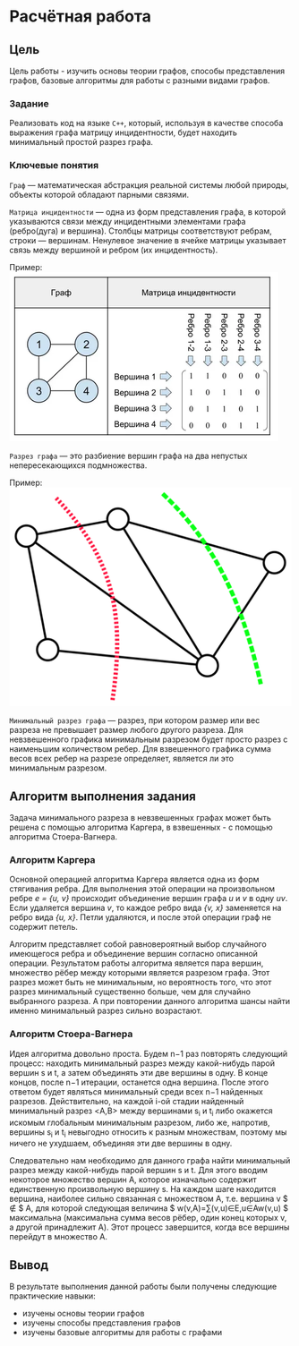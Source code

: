 # Расчётная работа

## Цель

Цель работы - изучить основы теории графов, способы представления графов, базовые алгоритмы для работы с разными видами графов.

### Задание

Реализовать код на языке `С++`, который, используя в качестве способа выражения графа матрицу инцидентности, будет находить минимальный простой разрез графа.

### Ключевые понятия

`Граф` — математическая абстракция реальной системы любой природы, объекты которой обладают парными связями.

`Матрица инцидентности` — одна из форм представления графа, в которой указываются связи между инцидентными элементами графа (ребро(дуга) и вершина). Столбцы матрицы соответствуют ребрам, строки — вершинам. Ненулевое значение в ячейке матрицы указывает связь между вершиной и ребром (их инцидентность).

Пример: ![image](матрица_инцидентности.webp)

`Разрез графа` — это разбиение вершин графа на два непустых непересекающихся подмножества.

Пример: ![image](разрез.png)

`Минимальный разрез графа` — разрез, при котором размер или вес разреза не превышает размер любого другого разреза. Для невзвешенного графика минимальным разрезом будет просто разрез с наименьшим количеством ребер. Для взвешенного графика сумма весов всех ребер на разрезе определяет, является ли это минимальным разрезом. 

## Алгоритм выполнения задания

Задача минимального разреза в невзвешенных графах может быть решена с помощью алгоритма Каргера, в взвешенных - с помощью алгоритма Стоера-Вагнера.

### Алгоритм Каргера

Основной операцией алгоритма Каргера является одна из форм стягивания ребра. Для выполнения этой операции на произвольном ребре *e = {u, v}* происходит объединение вершин графа *u* и *v* в одну *uv*. Если удаляется вершина *v*, то каждое ребро вида *{v, x}* заменяется на ребро вида *{u, x}*. Петли удаляются, и после этой операции граф не содержит петель.

Алгоритм представляет собой равновероятный выбор случайного имеющегося ребра и объединение вершин согласно описанной операции. Результатом работы алгоритма является пара вершин, множество рёбер между которыми является разрезом графа. Этот разрез может быть не минимальным, но вероятность того, что этот разрез минимальный существенно больше, чем для случайно выбранного разреза. А при повторении данного алгоритма шансы найти именно минимальный разрез сильно возрастают.

### Алгоритм Стоера-Вагнера

Идея алгоритма довольно проста. Будем n−1 раз повторять следующий процесс: находить минимальный разрез между какой-нибудь парой вершин s и t, а затем объединять эти две вершины в одну. В конце концов, после n−1 итерации, останется одна вершина. После этого ответом будет являться минимальный среди всех n−1 найденных разрезов. Действительно, на каждой i-ой стадии найденный минимальный разрез <A,B> между вершинами s<sub>i</sub> и t<sub>i</sub> либо окажется искомым глобальным минимальным разрезом, либо же, напротив, вершины s<sub>i</sub> и t<sub>i</sub> невыгодно относить к разным множествам, поэтому мы ничего не ухудшаем, объединяя эти две вершины в одну.

Следовательно нам необходимо для данного графа найти минимальный разрез между какой-нибудь парой вершин s и t. Для этого вводим некоторое множество вершин A, которое изначально содержит единственную произвольную вершину s. На каждом шаге находится вершина, наиболее сильно связанная с множеством A, т.е. вершина v $ ∉ $ A, для которой следующая величина $ w(v,A)=∑(v,u)∈E,u∈Aw(v,u) $ максимальна (максимальна сумма весов рёбер, один конец которых v, а другой принадлежит A). Этот процесс завершится, когда все вершины перейдут в множество A.

## Вывод
 
В результате выполнения данной работы были получены следующие практические навыки:
- изучены основы теории графов
- изучены способы представления графов
- изучены базовые алгоритмы для работы с графами 